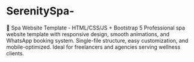 # SerenitySpa-
🚀 Spa Website Template - HTML/CSS/JS + Bootstrap 5  Professional spa website template with responsive design, smooth animations, and WhatsApp booking system. Single-file structure, easy customization, and mobile-optimized. Ideal for freelancers and agencies serving wellness clients.
